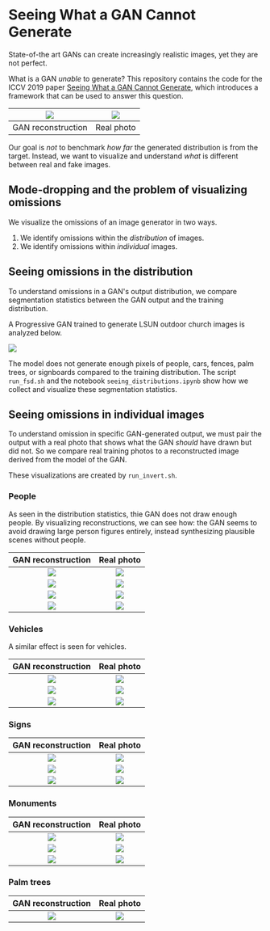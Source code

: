 Seeing What a GAN Cannot Generate
=================================

State-of-the art GANs can create increasingly realistic images, yet
they are not perfect.

What is a GAN *unable* to generate?
This repository contains the code for the ICCV 2019 paper
[Seeing What a GAN Cannot Generate](
http://ganseeing.csail.mit.edu/papers/seeing.pdf), which introduces
a framework that can be used to answer this question.

![](img/906_r.png) | ![](img/906_t_anon.png)
:-----------------:|:-----------------------:
GAN reconstruction |       Real photo 

Our goal is *not* to benchmark *how far* the generated
distribution is from the target.  Instead, we want to
visualize and understand *what* is different between real
and fake images.

## Mode-dropping and the problem of visualizing omissions

We visualize the omissions of an image generator in two ways.

   1. We identify omissions within the *distribution* of images.
   2. We identify omissions within *individual* images.

## Seeing omissions in the distribution

To understand omissions in a GAN's output distribution, we compare
segmentation statistics between the GAN output and the training
distribution.

A Progressive GAN trained to generate LSUN outdoor church images
is analyzed below.

![](img/progan-church-histogram.png)

The model does not generate enough pixels of people, cars, fences,
palm trees, or signboards compared to the training distribution.
The script `run_fsd.sh` and the notebook `seeing_distributions.ipynb`
show how we collect and visualize these segmentation statistics.

## Seeing omissions in individual images

To understand omission in specific GAN-generated output, we must pair
the output with a real photo that shows what the GAN *should* have
drawn but did not.  So we compare real training photos to a
reconstructed image derived from the model of the GAN.

These visualizations are created by `run_invert.sh`.

### People

As seen in the distribution statistics, thie GAN does not draw enough
people.  By visualizing reconstructions, we can see how: the GAN seems
to avoid drawing large person figures entirely, instead synthesizing
plausible scenes without people.

GAN reconstruction              | Real photo 
:------------------------------:|:------------------------------:
![](img/church_393_reconst.png) | ![](img/church_393_target.png)
![](img/church_523_reconst.png) | ![](img/church_523_target.png)
![](img/church_646_reconst.png) | ![](img/church_646_target.png)
![](img/church_569_reconst.png) | ![](img/church_569_target.png)

<!---
![](img/church_120_reconst.png) | ![](img/church_120_target.png)
![](img/church_200_reconst.png) | ![](img/church_200_target.png)
![](img/church_401_reconst.png) | ![](img/church_401_target.png)
![](img/church_447_reconst.png) | ![](img/church_447_target.png)
![](img/church_457_reconst.png) | ![](img/church_457_target.png)
![](img/church_463_reconst.png) | ![](img/church_463_target.png)
![](img/church_594_reconst.png) | ![](img/church_594_target.png)
--->

### Vehicles

A similar effect is seen for vehicles.

GAN reconstruction              | Real photo 
:------------------------------:|:------------------------------:
![](img/church_54_reconst.png)  | ![](img/church_54_target.png)
![](img/church_666_reconst.png) | ![](img/church_666_target.png)
![](img/church_27_reconst.png)  | ![](img/church_27_target.png)

<!---
![](img/church_522_reconst.png) | ![](img/church_522_target.png)
![](img/church_296_reconst.png) | ![](img/church_296_target.png)
![](img/church_90_reconst.png)  | ![](img/church_90_target.png)
![](img/church_645_reconst.png) | ![](img/church_645_target.png)
--->

### Signs

GAN reconstruction              | Real photo 
:------------------------------:|:------------------------------:
![](img/church_43_reconst.png)  | ![](img/church_43_target.png)
![](img/church_264_reconst.png) | ![](img/church_264_target.png)
![](img/church_72_reconst.png)  | ![](img/church_72_target.png)

### Monuments

GAN reconstruction              | Real photo 
:------------------------------:|:------------------------------:
![](img/church_41_reconst.png)  | ![](img/church_41_target.png)
![](img/church_480_reconst.png) | ![](img/church_480_target.png)
![](img/church_271_reconst.png) | ![](img/church_271_target.png)
<!---
![](img/church_303_reconst.png) | ![](img/church_303_target.png)
--->

### Palm trees

GAN reconstruction              | Real photo 
:------------------------------:|:------------------------------:
![](img/church_568_reconst.png) | ![](img/church_568_target.png)

